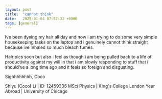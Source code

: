 ```yaml
---
layout: post
title:  "cannot think"
date:   2025-01-04 07:57:32 +0000
tags: [general]
---
```

Ive been dyeing my hair all day and now i am trying to do some very simple housekeeping tasks on the laptop and i genuinely cannot think straight because ive inhaled so much bleach fumes.

Hair pics soon but also i feel as though i am being pulled back to a life of productivity against my will in that i am slowly responding to stuff that i should've a long time ago and it feels so foreign and disgusting.

Sighhhhhhhh,
Coco


Shiyu (Coco) Li | ID: 12459336
MSci Physics |  King's College London
Year Abroad | University of Chicago
